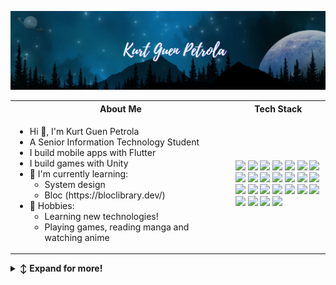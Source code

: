 <p align="center">
  <img src="https://github.com/kurtpetrola/kurtpetrola/blob/master/imgs/kurt-readme-header.png" alt="Kurt Guen Raposas Petrola Header" />
</p>

<!-- **`Information Technology Student | Aspiring Android and Game Developer`** -->

<!-- <img alt="cute-doggo-couple" align="right" height="120" src="https://media.tenor.com/h67tbKxNTyAAAAAi/corgi-love.gif"> -->

<!-- I’m currently pursuing a Bachelor of Science in Information Technology, with a passion for Android and Game Development. I'm constantly learning and expanding my skill set to keep up with the fast-paced world of technology.

- 📫 Reach me at [kurtguenpetrola@outlook.com](mailto:kurtguenpetrola@outlook.com)
- 🌱 I'm currently learning [Bloc](https://bloclibrary.dev/)
- 👨‍💻 Deep diving into Flutter & Sveltejs
- 🎯 Hobbies: Playing games, reading manga, and watching anime

<h2>🧰 Languages, Frameworks, and Tools</h2>

<p align="center">
    <img src="https://skillicons.dev/icons?i=flutter,dart,kotlin,firebase,androidstudio,vscode,gcp,unity" alt="Tech Stack 1" />
    <img src="https://skillicons.dev/icons?i=svelte,ts,nodejs,react,tailwind,godot,git,figma" alt="Tech Stack 2" />
</p>

<h2>🌐 Connect with me</h2>

<p align="center">
 <a href="https://www.facebook.com/kurtpetrola/">
   <img src="https://github.com/ReigneRaven/ReigneRaven/blob/main/img/facebook.svg" height="36" alt="Facebook" />
 </a>
 &nbsp;
 <a href="https://dev.to/kurtpetrola">
   <img src="https://skillicons.dev/icons?i=devto" height="37" alt="Dev.to" />
 </a>
 &nbsp;
 <a href="https://gitlab.com/kurtpetrola">
   <img src="https://skillicons.dev/icons?i=gitlab" height="36" alt="GitLab" />
 </a>
 &nbsp;
 <a href="https://www.linkedin.com/in/kurtguenpetrola">
   <img src="https://skillicons.dev/icons?i=linkedin" height="36" alt="LinkedIn" />
 </a>
 &nbsp;
 <a href="https://www.instagram.com/krt.zzz_">
   <img src="https://skillicons.dev/icons?i=instagram" height="36" alt="Instagram" />
 </a>
</p> -->

<table>
 <tr>
  <th>About Me</th>
 <th>Tech Stack</th>
 </tr>

 <tr>
  <td width="70%">
    <ul>
      <li> Hi 👋, I'm Kurt Guen Petrola </li>
      <li> A Senior Information Technology Student 
      <li> I build mobile apps with Flutter</li>
      <li> I build games with Unity</li>
      <li> 🌱 I'm currently learning:   
        <ul> 
          <li> System design </li>   
          <li> Bloc (https://bloclibrary.dev/) </li> 
        </ul>          
      </li>  
      <li> 🎯 Hobbies:
        <ul> 
          <li> Learning new technologies!</li>
          <li> Playing games, reading manga and watching anime </li>
        </ul>
     </li>  
   </ul> 
 </td>
 <td>
  <a href="https://flutter.dev/"><img src="https://img.shields.io/badge/-Flutter-02569B.svg?logo=flutter&style=flat"></a>
  <a href="https://dart.dev/"><img src="https://img.shields.io/badge/-Dart-0175C2.svg?logo=dart&style=flat"></a>
  <a href="https://kotlinlang.org/"><img src="https://img.shields.io/badge/-Kotlin-7F52FF.svg?logo=kotlin&logoColor=white&style=flat"></a>
  <a href="https://firebase.google.com/"><img src="https://img.shields.io/badge/-Firebase-DD2C00.svg?logo=firebase&style=flat"></a>
  <a href="https://developer.android.com/"><img src="https://img.shields.io/badge/-Android-34A853.svg?logo=android&logoColor=white&style=flat"></a>
  <a href="https://developer.android.com/studio"><img src="https://img.shields.io/badge/-Android%20Studio-3DDC84.svg?logo=androidstudio&logoColor=white&style=flat"></a>
  <a href="https://unity.com/"><img src="https://img.shields.io/badge/Unity-000.svg?logo=unity&logoColor=white&style=flat"></a>
  <a href="https://godotengine.org/"><img src="https://img.shields.io/badge/-Godot-478CBF.svg?logo=godotengine&logoColor=white&style=flat"></a>
  <a href="https://svelte.dev/"><img src="https://img.shields.io/badge/-Svelte-FF3E00.svg?logo=svelte&logoColor=white&style=flat"></a>
  <a href="https://reactjs.org/"><img src="https://img.shields.io/badge/-React-61DAFB.svg?logo=react&logoColor=white&style=flat"></a>
  <a href="https://www.typescriptlang.org/"><img src="https://img.shields.io/badge/-TypeScript-3178C6.svg?logo=typescript&logoColor=white&style=flat"></a>
  <a href="https://www.javascript.com/"><img src="https://img.shields.io/badge/-JavaScript-F7DF1E.svg?logo=javascript&logoColor=white&style=flat"></a>
  <a href="https://nodejs.org/en/"><img src="https://img.shields.io/badge/-Node.js-339933.svg?logo=nodedotjs&logoColor=white&style=flat"></a>
  <a href="https://tailwindcss.com/"><img src="https://img.shields.io/badge/-Tailwind-06B6D4.svg?logo=tailwindcss&logoColor=white&style=flat"></a>
  <a href="https://www.mysql.com/"><img src="https://img.shields.io/badge/-MySQL-4479A1.svg?logo=mysql&logoColor=white&style=flat"></a>
  <a href="https://code.visualstudio.com/"><img src="https://img.shields.io/badge/-VSCode-007ACC.svg?logo=visual-studio-code&style=flat"></a>
  <a href="https://git-scm.com/"><img src="https://img.shields.io/badge/-Git-F05032.svg?logo=git&logoColor=white&style=flat"></a>
  <a href="https://www.gnu.org/software/bash/"><img src="https://img.shields.io/badge/-Bash-4EAA25.svg?logo=gnubash&logoColor=white&style=flat"></a>
  <a href="https://daringfireball.net/projects/markdown/"><img src="https://img.shields.io/badge/-Markdown-000000.svg?logo=markdown&logoColor=white&style=flat"></a>
  <a href="https://cloud.google.com/"><img src="https://img.shields.io/badge/GCP-4285F4.svg?logo=googlecloud&logoColor=white&style=flat"></a>
  <a href="https://www.vercel.com/"><img src="https://img.shields.io/badge/-Vercel-000000.svg?logo=vercel&logoColor=white&style=flat"></a>
  <a href="https://www.netlify.com/"><img src="https://img.shields.io/badge/-Netlify-00C7B7.svg?logo=netlify&logoColor=white&style=flat"></a>
  <a href="https://www.figma.com/"><img src="https://img.shields.io/badge/-Figma-F24E1E.svg?logo=figma&logoColor=white&style=flat"></a>
  <a href="https://www.adobe.com/products/photoshop.html"><img src="https://img.shields.io/badge/-Adobe%20Photoshop-31A8FF.svg?logo=adobephotoshop&logoColor=white&style=flat"></a>
  <a href="https://www.python.org/"><img src="https://img.shields.io/badge/-Python-3776AB.svg?logo=python&logoColor=white&style=flat"></a>
</td>

 </tr>
</table>

<details>
   <summary><b>↕️ Expand for more!</b></summary>
  
   <br>

<div>
<details>
  <summary>🌐 ― Connect with me!</summary>
  <br />
  <p align="center">
 <a href="https://www.facebook.com/kurtpetrola/">
   <img src="https://github.com/ReigneRaven/ReigneRaven/blob/main/img/facebook.svg" height="36" alt="Facebook" />
 </a>
 &nbsp;
 <a href="https://dev.to/kurtpetrola">
   <img src="https://skillicons.dev/icons?i=devto" height="37" alt="Dev.to" />
 </a>
 &nbsp;
 <a href="https://gitlab.com/kurtpetrola">
   <img src="https://skillicons.dev/icons?i=gitlab" height="36" alt="GitLab" />
 </a>
    &nbsp;
 <a href="https://github.com/kurtpetrola">
   <img src="https://skillicons.dev/icons?i=github" height="36" alt="GitHub" />
 </a>
 &nbsp;
 <a href="https://www.linkedin.com/in/kurtguenpetrola">
   <img src="https://skillicons.dev/icons?i=linkedin" height="36" alt="LinkedIn" />
 </a>
 &nbsp;
 <a href="https://www.instagram.com/krt.zzz05_">
   <img src="https://skillicons.dev/icons?i=instagram" height="36" alt="Instagram" />
 </a>
</p>
</details>
</div>

<div>
<details>
  <summary>🎴 ― Cool Cards</summary>
  <br />
  <p>
<a href="https://discord.com/users/866124582673842186">
  <img align="left" src="https://lanyard.cnrad.dev/api/866124582673842186??borderRadius=20px&hideDiscrim=true" alt="Discord" />
</a>
<a href="https://app.daily.dev/kurtpetrola">
  <img src="https://api.daily.dev/devcards/v2/TcGz7c2xpYSbFEeVJ4djv.png?type=wide&r=z8n" width="400" alt="Kurt Petrola's Dev Card" />
</a>
  </p>
</details>
</div>
